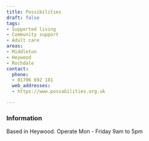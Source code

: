 ```yaml
---
title: Possibilities
draft: false
tags:
- Supported living
- Community support
- Adult care
areas:
- Middleton
- Heywood
- Rochdale
contact:
  phone:
  - 01706 692 181
  web_addresses:
  - https://www.possabilities.org.uk

---
```


### Information

Based in Heywood. Operate Mon - Friday  9am to 5pm
